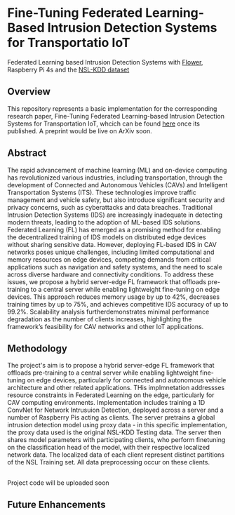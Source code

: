 # Fine-Tuning Federated Learning-Based Intrusion Detection Systems for Transportatio IoT
Federated Learning based Intrusion Detection Systems with [Flower](https://github.com/adap/flower), Raspberry Pi 4s and the [NSL-KDD dataset](https://www.kaggle.com/datasets/hassan06/nslkdd)

## Overview

This repository represents a basic implementation for the corresponding research paper, Fine-Tuning Federated Learning-based Intrusion Detection Systems for Transportation IoT, whcich can be found [here]() once its published. A preprint would be live on ArXiv soon.

## Abstract
The rapid advancement of machine learning (ML) and on-device computing has revolutionized various industries, including transportation, through the development of Connected and Autonomous Vehicles (CAVs) and Intelligent Transportation Systems (ITS). These technologies improve traffic management and vehicle safety, but also introduce significant security and privacy concerns, such as cyberattacks and data breaches. Traditional Intrusion Detection Systems (IDS) are increasingly inadequate in detecting modern threats, leading to the adoption of ML-based IDS solutions. Federated Learning (FL) has emerged as a promising method for enabling the decentralized training of IDS models on distributed edge devices without sharing sensitive data. However, deploying FL-based IDS in CAV networks poses unique challenges, including limited computational and memory resources on edge devices, competing demands from critical applications such as navigation and safety systems, and the need to scale across diverse hardware and connectivity conditions. To address these issues, we propose a hybrid server-edge FL framework that offloads pre-training to a central server while enabling lightweight fine-tuning on edge devices. This approach reduces memory usage by up to 42%, decreases training times by up to 75%, and achieves competitive IDS accuracy of up to 99.2%. Scalability analysis furtherdemonstrates minimal performance degradation as the number of clients increases, highlighting the framework’s feasibility for CAV networks and other IoT applications.


## Methodology
The project's aim is to propose a hybrid server-edge FL framework that offloads pre-training to a central server while enabling lightweight fine-tuning on edge devices, particularly for connected and autonomous vehicle architecture and other related applications. THis implmnetation addressses resource constraints in Federated Learning on the edge, particularly for CAV computing environments. Implementation includes training a 1D ConvNet for Network Intrusuion Detection, deployed across a server and a number of Raspberry Pis acting as clients. The server pretrains a global intrusion detection model using proxy data - in this specific implementation, the proxy data used is the original NSL-KDD Testing data. The server then shares model parameters with participating clients, who perform finetuning on the classification head of the model, with their respective localized network data. The localized data of each client represent distinct partitions of the NSL Training set. All data preprocessing occur on these clients.



## 
Project code will be uploaded soon
## Future Enhancements

